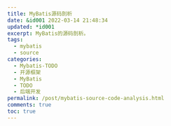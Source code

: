 ```yaml
---
title: MyBatis源码剖析
date: &id001 2022-03-14 21:48:34
updated: *id001
excerpt: MyBatis的源码剖析。
tags:
  - mybatis
  - source
categories:
  - Mybatis-TODO
  - 开源框架
  - MyBatis
  - TODO
  - 后端开发
permalink: /post/mybatis-source-code-analysis.html
comments: true
toc: true
---
```

